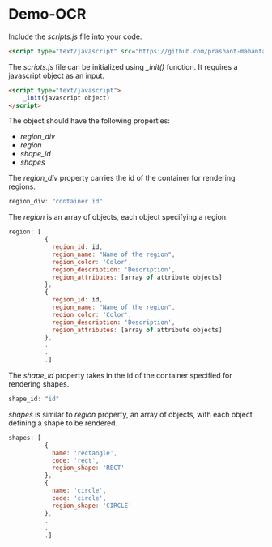 # Demo-OCR

Include the *scripts.js* file into your code.
```HTML
<script type="text/javascript" src="https://github.com/prashant-mahanta/demo-ocr/blob/master/scripts.js"></script>
```
 
 The *scripts.js* file can be initialized using *_init()* function. It requires a javascript object as an input.
 ```HTML
 <script type="text/javascript">
     _init(javascript object)
 </script>
 ```
 
 The object should have the following properties:   
 * *region_div*
 * *region*
 * *shape_id*
 * *shapes*

The *region_div* property carries the id of the container for rendering regions.
```Javascript
region_div: "container id"
```

The *region* is an array of objects, each object specifying a region.
```Javascript
region: [
          {
            region_id: id,
            region_name: "Name of the region",
            region_color: 'Color',
            region_description: 'Description',
            region_attributes: [array of attribute objects]
          },
          {
            region_id: id,
            region_name: "Name of the region",
            region_color: 'Color',
            region_description: 'Description',
            region_attributes: [array of attribute objects]
          },
          .
          .
          .]
```

The *shape_id* property takes in the id of the container specified for rendering shapes.
```Javascript
shape_id: "id"
```

*shapes* is similar to *region* property, an array of objects, with each object defining a shape to be rendered.
```Javascript
shapes: [
          {
            name: 'rectangle',
            code: 'rect',
            region_shape: 'RECT'
          },
          {
            name: 'circle',
            code: 'circle',
            region_shape: 'CIRCLE'
          },
          .
          .
          .]
```

